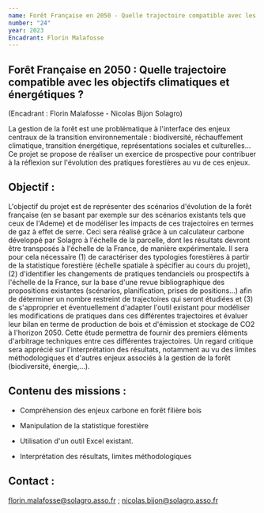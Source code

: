 ```yaml
---
name: Forêt Française en 2050 - Quelle trajectoire compatible avec les objectifs climatiques et énergétiques ?
number: "24"
year: 2023
Encadrant: Florin Malafosse
---
```



## Forêt Française en 2050 : Quelle trajectoire compatible avec les objectifs climatiques et énergétiques ?

(Encadrant : Florin Malafosse - Nicolas Bijon Solagro)

La gestion de la forêt est une problématique à l'interface des enjeux
centraux de la transition environnementale : biodiversité, réchauffement
climatique, transition énergétique, représentations sociales et
culturelles... Ce projet se propose de réaliser un exercice de
prospective pour contribuer à la réflexion sur l'évolution des pratiques
forestières au vu de ces enjeux.

## Objectif :

L'objectif du projet est de représenter des scénarios d'évolution de la
forêt française (en se basant par exemple sur des scénarios existants
tels que ceux de l'Ademe) et de modéliser les impacts de ces
trajectoires en termes de gaz à effet de serre. Ceci sera réalisé grâce
à un calculateur carbone développé par Solagro à l'échelle de la
parcelle, dont les résultats devront être transposés à l'échelle de la
France, de manière expérimentale. Il sera pour cela nécessaire (1) de
caractériser des typologies forestières à partir de la statistique
forestière (échelle spatiale à spécifier au cours du projet), (2)
d'identifier les changements de pratiques tendanciels ou prospectifs à
l'échelle de la France, sur la base d'une revue bibliographique des
propositions existantes (scénarios, planification, prises de
positions...) afin de déterminer un nombre restreint de trajectoires qui
seront étudiées et (3) de s'approprier et éventuellement d'adapter
l'outil existant pour modéliser les modifications de pratiques dans ces
différentes trajectoires et évaluer leur bilan en terme de production de
bois et d'émission et stockage de CO2 à l'horizon 2050. Cette étude
permettra de fournir des premiers éléments d'arbitrage techniques entre
ces différentes trajectoires. Un regard critique sera apprécié sur
l'interprétation des résultats, notamment au vu des limites
méthodologiques et d'autres enjeux associés à la gestion de la forêt
(biodiversité, énergie,\...).

## Contenu des missions :

-   Compréhension des enjeux carbone en forêt filière bois

-   Manipulation de la statistique forestière

-   Utilisation d'un outil Excel existant.

-   Interprétation des résultats, limites méthodologiques

## Contact :
[florin.malafosse\@solagro.asso.fr](mailto:florin.malafosse@solagro.asso.fr)
;
[nicolas.bijon\@solagro.asso.fr](mailto:nicolas.bijon@solagro.asso.fr)
